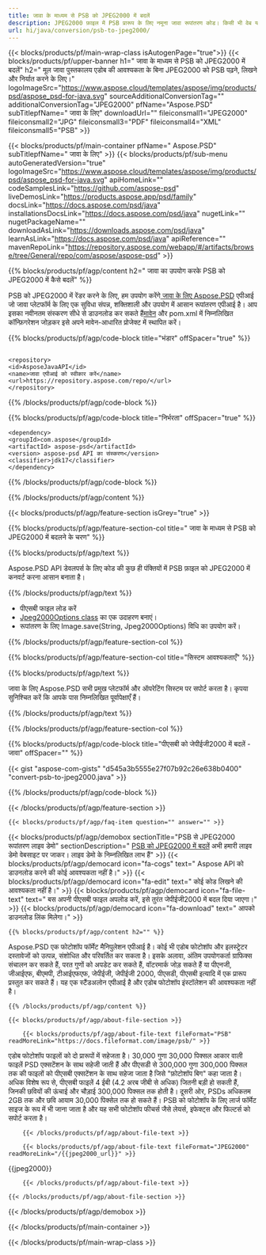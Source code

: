 ```yaml
---
title: जावा के माध्यम से PSB को JPEG2000 में बदलें
description: JPEG2000 फ़ाइल में PSB प्रारूप के लिए नमूना जावा रूपांतरण कोड। किसी भी वेब या डेस्कटॉप जावा आधारित एप्लिकेशन में PSB को JPEG2000 में बदलने के लिए इस उदाहरण कोड का उपयोग करें।
url: hi/java/conversion/psb-to-jpeg2000/
---
```


{{< blocks/products/pf/main-wrap-class isAutogenPage="true">}}
{{< blocks/products/pf/upper-banner h1=" जावा के माध्यम से PSB को JPEG2000 में बदलें" h2=" मूल जावा पुस्तकालय एडोब की आवश्यकता के बिना JPEG2000 को PSB पढ़ने, लिखने और निर्यात करने के लिए।" logoImageSrc="https://www.aspose.cloud/templates/aspose/img/products/psd/aspose_psd-for-java.svg" sourceAdditionalConversionTag="" additionalConversionTag="JPEG2000" pfName="Aspose.PSD" subTitlepfName=" जावा के लिए" downloadUrl="" fileiconsmall1="JPEG2000" fileiconsmall2="JPG" fileiconsmall3="PDF" fileiconsmall4="XML" fileiconsmall5="PSB" >}}

{{< blocks/products/pf/main-container pfName=" Aspose.PSD" subTitlepfName=" जावा के लिए" >}}
{{< blocks/products/pf/sub-menu autoGeneratedVersion="true" logoImageSrc="https://www.aspose.cloud/templates/aspose/img/products/psd/aspose_psd-for-java.svg" apiHomeLink="" codeSamplesLink="https://github.com/aspose-psd" liveDemosLink="https://products.aspose.app/psd/family" docsLink="https://docs.aspose.com/psd/java" installationsDocsLink="https://docs.aspose.com/psd/java" nugetLink="" nugetPackageName="" downloadAsLink="https://downloads.aspose.com/psd/java" learnAsLink="https://docs.aspose.com/psd/java" apiReference="" mavenRepoLink="https://repository.aspose.com/webapp/#/artifacts/browse/tree/General/repo/com/aspose/aspose-psd" >}}

{{% blocks/products/pf/agp/content h2=" जावा का उपयोग करके PSB को JPEG2000 में कैसे बदलें" %}}

PSB को JPEG2000 में रेंडर करने के लिए, हम उपयोग करेंगे<a href="/psd/{{< lang-code >}}java"> जावा के लिए Aspose.PSD</a> एपीआई जो जावा प्लेटफॉर्म के लिए एक सुविधा संपन्न, शक्तिशाली और उपयोग में आसान रूपांतरण एपीआई है। आप इसका नवीनतम संस्करण सीधे से डाउनलोड कर सकते हैं<a href="https://repository.aspose.com/webapp/#/artifacts/browse/tree/General/repo/com/aspose/aspose-psd">मावेन</a> और pom.xml में निम्नलिखित कॉन्फ़िगरेशन जोड़कर इसे अपने मावेन-आधारित प्रोजेक्ट में स्थापित करें।

{{% blocks/products/pf/agp/code-block title="भंडार" offSpacer="true" %}}

```सीएस

<repository>
<id>AsposeJavaAPI</id>
<name>जावा एपीआई को स्वीकार करें</name>
<url>https://repository.aspose.com/repo/</url>
</repository>

```

{{% /blocks/products/pf/agp/code-block %}}

{{% blocks/products/pf/agp/code-block title="निर्भरता" offSpacer="true" %}}

```सीएस
<dependency>
<groupId>com.aspose</groupId>
<artifactId> aspose-psd</artifactId>
<version> aspose-psd API का संस्करण</version>
<classifier>jdk17</classifier>
</dependency>

```

{{% /blocks/products/pf/agp/code-block %}}

{{% /blocks/products/pf/agp/content %}}

{{< blocks/products/pf/agp/feature-section isGrey="true" >}}

{{% blocks/products/pf/agp/feature-section-col title=" जावा के माध्यम से PSB को JPEG2000 में बदलने के चरण" %}}

{{% blocks/products/pf/agp/text %}}

 Aspose.PSD API डेवलपर्स के लिए कोड की कुछ ही पंक्तियों में PSB फ़ाइल को JPEG2000 में कनवर्ट करना आसान बनाता है।

{{% /blocks/products/pf/agp/text %}}

- पीएसबी फाइल लोड करें
- [Jpeg2000Options class](https://apireference.aspose.com/psd/java/com.aspose.psd.imageoptions/Jpeg2000Options) का एक उदाहरण बनाएं।
- रूपांतरण के लिए Image.save(String, Jpeg2000Options) विधि का उपयोग करें।


{{% /blocks/products/pf/agp/feature-section-col %}}

{{% blocks/products/pf/agp/feature-section-col title="सिस्टम आवश्यकताएँ" %}}

{{% blocks/products/pf/agp/text %}}

 जावा के लिए Aspose.PSD सभी प्रमुख प्लेटफॉर्म और ऑपरेटिंग सिस्टम पर सपोर्ट करता है। कृपया सुनिश्चित करें कि आपके पास निम्नलिखित पूर्वापेक्षाएँ हैं।

{{% /blocks/products/pf/agp/text %}}

{{% /blocks/products/pf/agp/feature-section-col %}}

{{% blocks/products/pf/agp/code-block title="पीएसबी को जेपीईजी2000 में बदलें - जावा" offSpacer="" %}}

{{< gist "aspose-com-gists" "d545a3b5555e27f07b92c26e638b0400" "convert-psb-to-jpeg2000.java" >}}

{{% /blocks/products/pf/agp/code-block %}}

{{< /blocks/products/pf/agp/feature-section >}}

    {{< blocks/products/pf/agp/faq-item question="" answer="" >}}
 

<!-- aboutfile Starts -->

{{< blocks/products/pf/agp/demobox sectionTitle="PSB से JPEG2000 रूपांतरण लाइव डेमो" sectionDescription=" [PSB को JPEG2000 में बदलें](https://products.aspose.app/psd/conversion/psb-to-jpeg2000) अभी हमारी लाइव डेमो वेबसाइट पर जाकर। लाइव डेमो के निम्नलिखित लाभ हैं" >}}
        {{< blocks/products/pf/agp/democard icon="fa-cogs" text=" Aspose API को डाउनलोड करने की कोई आवश्यकता नहीं है।" >}}
        {{< blocks/products/pf/agp/democard icon="fa-edit" text=" कोई कोड लिखने की आवश्यकता नहीं है।" >}}
        {{< blocks/products/pf/agp/democard icon="fa-file-text" text=" बस अपनी पीएसबी फाइल अपलोड करें, इसे तुरंत जेपीईजी2000 में बदल दिया जाएगा।" >}}
        {{< blocks/products/pf/agp/democard icon="fa-download" text=" आपको डाउनलोड लिंक मिलेगा।" >}}

    {{% blocks/products/pf/agp/content h2="" %}}

Aspose.PSD एक फोटोशॉप फॉर्मेट मैनिपुलेशन एपीआई है। कोई भी एडोब फोटोशॉप और इलस्ट्रेटर दस्तावेजों को उत्पन्न, संशोधित और परिवर्तित कर सकता है। इसके अलावा, अंतिम उपयोगकर्ता ग्राफिक्स संचालन कर सकते हैं, परत गुणों को अपडेट कर सकते हैं, वॉटरमार्क जोड़ सकते हैं या पीएनजी, जीआईएफ, बीएमपी, टीआईएफएफ, जेपीईजी, जेपीईजी 2000, पीएसडी, पीएसबी इत्यादि में एक प्रारूप प्रस्तुत कर सकते हैं। यह एक स्टैंडअलोन एपीआई है और एडोब फोटोशॉप इंस्टॉलेशन की आवश्यकता नहीं है।  



    {{% /blocks/products/pf/agp/content %}}

    {{< blocks/products/pf/agp/about-file-section >}}

        {{< blocks/products/pf/agp/about-file-text fileFormat="PSB" readMoreLink="https://docs.fileformat.com/image/psb/" >}}
एडोब फोटोशॉप फाइलों को दो प्रारूपों में सहेजता है। 30,000 गुणा 30,000 पिक्सल आकार वाली फाइलें PSD एक्सटेंशन के साथ सहेजी जाती हैं और पीएसडी से 300,000 गुणा 300,000 पिक्सल तक की फाइलों को पीएसबी एक्सटेंशन के साथ सहेजा जाता है जिसे "फ़ोटोशॉप बिग" कहा जाता है। अधिक विशेष रूप से, पीएसबी फाइलें 4 ईबी (4.2 अरब जीबी से अधिक) जितनी बड़ी हो सकती हैं, जिनकी छवियों की ऊंचाई और चौड़ाई 300,000 पिक्सल तक होती है। दूसरी ओर, PSDs अधिकतम 2GB तक और छवि आयाम 30,000 पिक्सेल तक हो सकते हैं। PSB को फोटोशॉप के लिए लार्ज फॉर्मेट साइज के रूप में भी जाना जाता है और यह सभी फोटोशॉप फीचर्स जैसे लेयर्स, इफेक्ट्स और फिल्टर्स को सपोर्ट करता है।

        {{< /blocks/products/pf/agp/about-file-text >}}

        {{< blocks/products/pf/agp/about-file-text fileFormat="JPEG2000" readMoreLink="/{{jpeg2000_url}}" >}}
{{jpeg2000}}

        {{< /blocks/products/pf/agp/about-file-text >}}

    {{< /blocks/products/pf/agp/about-file-section >}}

{{< /blocks/products/pf/agp/demobox >}}

<!-- aboutfile Ends -->



{{< /blocks/products/pf/main-container >}}
    
{{< /blocks/products/pf/main-wrap-class >}}

